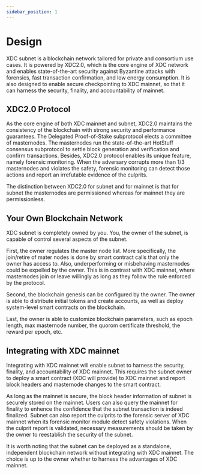 ```yaml
---
sidebar_position: 1
---
```


# Design

XDC subnet is a blockchain network tailored for private and consortium use cases. It is powered by XDC2.0, which is the core engine of XDC network and enables state-of-the-art security against Byzantine attacks with forensics, fast transaction confirmation, and low energy consumption. It is also designed to enable secure checkpointing to XDC mainnet, so that it can harness the security, finality, and accountability of mainnet.

## XDC2.0 Protocol
As the core engine of both XDC mainnet and subnet, XDC2.0 maintains the consistency of the blockchain with strong security and performance guarantees. The Delegated Proof-of-Stake subprotocol elects a committee of masternodes. The masternodes run the state-of-the-art HotStuff consensus subprotocol to settle block generation and verification and confirm transactions. Besides, XDC2.0 protocol enables its unique feature, namely forensic monitoring. When the adversary corrupts more than 1/3 masternodes and violates the safety, forensic monitoring can detect those actions and report an irrefutable evidence of the culprits.

The distinction between XDC2.0 for subnet and for mainnet is that for subnet the masternodes are permissioned whereas for mainnet they are permissionless. 

## Your Own Blockchain Network
XDC subnet is completely owned by you. You, the owner of the subnet, is capable of control several aspects of the subnet.

First, the owner regulates the master node list. More specifically, the join/retire of mater nodes is done by smart contract calls that only the owner has access to. Also, underperforming or misbehaving masternodes could be expelled by the owner. This is in contrast with XDC mainnet, where masternodes join or leave willingly as long as they follow the rule enforced by the protocol.

Second, the blockchain genesis can be configured by the owner. The owner is able to distribute initial tokens and create accounts, as well as deploy system-level smart contracts on the blockchain.

Last, the owner is able to customize blockchain parameters, such as epoch length, max masternode number, the quorom certificate threshold, the reward per epoch, etc.

## Integrating with XDC mainnet
Integrating with XDC mainnet will enable subnet to harness the security, finality, and accountability of XDC mainnet. This requires the subnet owner to deploy a smart contract (XDC will provide) to XDC mainnet and report block headers and masternode changes to the smart contract.

As long as the mainnet is secure, the block header information of subnet is securely stored on the mainnet. Users can also query the mainnet for finality to enhence the confidence that the subnet transaction is indeed finalized. Subnet can also report the culprits to the forensic server of XDC mainnet when its forensic monitor module detect safety violations. When the culprit report is validated, necessary measurements should be taken by the owner to reestablish the security of the subnet.

It is worth noting that the subnet can be deployed as a standalone, independent blockchain network without integrating with XDC mainnet. The choice is up to the owner whether to harness the advantages of XDC mainnet.
